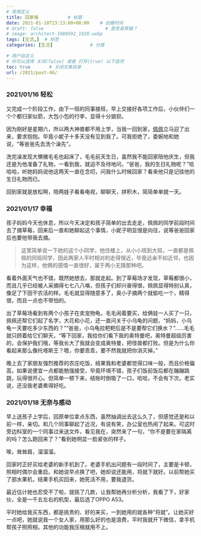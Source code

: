 ```yaml
---
# 常用定义
title: 回家咯           # 标题
date: 2021-01-18T13:13:00+08:00    # 创建时间
# draft: false                       # 是否是草稿？
# image: architect-1080592_1920.webp
tags: [生活,]  # 标签
categories: [生活]              # 分类

# 用户自定义
# 你可以选择 关闭(false) 或者 打开(true) 以下选项
toc: true       # 关闭文章目录
url: /2021/post-46/
---
```


### 2021/01/16 轻松

又完成一个阶段工作，由下一班的同事接班，早上交接好各项工作后，小伙伴们一个个都归家似箭，大包小包的行李，显得十分狼狈。

因为刚好是星期六，所以两大神兽都不用上学，当我一回到家，[佩佩](tags/佩佩.md)立马迎了出来，要求抱抱。毕竟小妮子十多天没有见到我了。可我拒绝了，委婉地和她说，“等爸爸先去洗个澡先”。

洗完澡发现大懒猪毛毛也起床了，毛毛前天生日，虽然我不能回家陪他庆生，但我还是为他准备了礼物，一看到我，就迫不及待地问，“爸爸，我的生日礼物呢？”哈哈哈，听她妈妈说他这两天一直在念叨，问我什么时候回家？看来他只是记挂他的生日礼物而已。

回到家就是放松啊，陪两娃子看看电视，聊聊天，拼积木，简简单单就一天。

### 2021/01/17 幸福

孩子妈妈今天也休息，所以今天决定和孩子简单的出去走走，佩佩的同学前段时间去了摘草莓，回来后一直和她聊起这个事情，小妮子明显很是向往，说等爸爸回家后也要他带我去摘。

> 这里简单说一下她的这个小同学，他住楼上，从小小班到大班，一直都是佩佩的同班同学，因此两家人平时相对的走得很近，毕竟远亲不如近邻，也因为这样，他俩的感情一直很好，属于两小无猜那种吧。

看着外面天气也不错，既然她想去，那就走起。到了草莓场才发现，草莓都很小，而且几乎已经被人采摘得七七八八咯，但孩子们却兴奋得很，佩佩显得特别认真，像足了下田干农活的样。毛毛就显得随意多了，臭小子摘两个就偷吃一个，精得很，而且一点也不带怕的。

出了草莓场看到有两个小孩子在卖宠物龟，毛毛闹着要买，给俩娃一人买了一只，佩佩还帮它们起了名字，大花和小花，还一直问关于小乌龟的问题，“妈妈，小乌龟一天要吃多少东西的？”“爸爸，小乌龟拉粑粑后是不是要帮它们换水？”……毛毛就只顾着给它们聊天，“等下回家，我给你们看下我的奥特曼吧，奥特曼超级厉害的，会保护我们哦，等我长大了我就会变成奥特曼，把怪兽都打败。但是为什么你看起来那么像托塔斯王？嗯，你要乖乖，要不然我就把你消灭掉。”

晚上去了家朋友强烈推荐的农庄吃饭，结果我和老婆都觉得口味一般，而且价格偏高，如果说便宜一点都能勉强接受，毕竟环境不错，孩子们饭前饭后都在蹦蹦跳跳，玩得很开心。但简单一顿下来，结账时倒吸了一口，哈哈，不会有下次。老实说，还没我老婆煮得好吃。

### 2021/01/18 无奈与感动

早上送孩子上学后，回原单位拿点东西，虽然抽调出去这么久了，但感觉还是和以前一样，亲切。和几个同事聊起了近况，有说有笑，办公室也热闹了起来。可这时旁边科室的一个同事过来送文件，看见我在，突然来了一句，“你不是要在家隔离的吗？怎么跑回来了？”看到她明显一脸紧张的样子。

唉，耸耸肩，溜溜溜。

回家时正好买给老婆的新手机到了。老婆手机出问题有一段时间了，主要是卡顿，照相时偶尔会重启。和她说早点换了吧，她却说还能用，将就下就好。以前帮她买了部水果机，结果手机买回来，她死活不用，要我退货。

最近估计她也忍受不了啦，就挑了几款，让我帮她再分析分析，我看了下，好家伙，全是一千五左右的机型，最后选了OPPO A53。

平时她给我买东西，都是挑贵的、好的来买，一到她用的就各种“将就”。让她买好一点吧，她就说我一个女人家，用那么好的也是浪费，平时我就开下微信，拿手机帮孩子照照相，其他的功能我压根就用不上。

